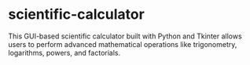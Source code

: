 # scientific-calculator
This GUI-based scientific calculator built with Python and Tkinter allows users to perform advanced mathematical operations like trigonometry, logarithms, powers, and factorials.
